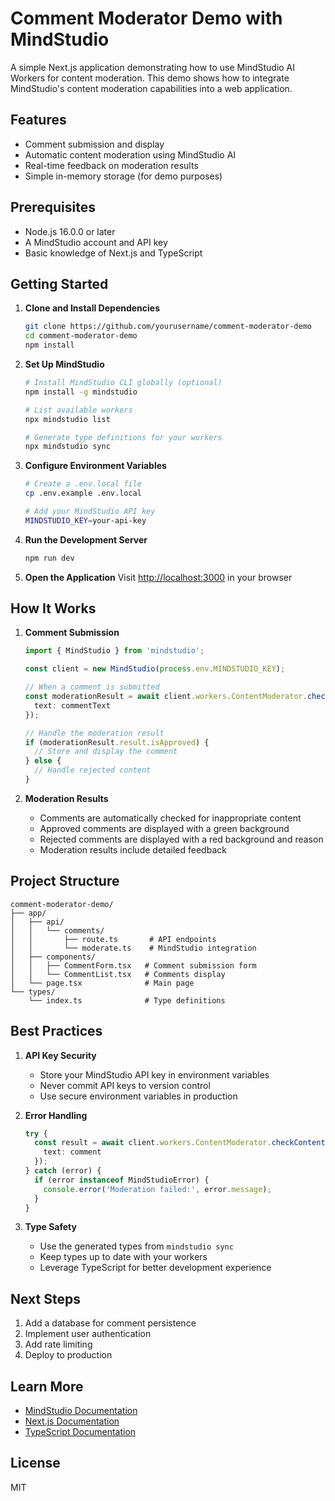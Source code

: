# Comment Moderator Demo with MindStudio

A simple Next.js application demonstrating how to use MindStudio AI Workers for content moderation. This demo shows how to integrate MindStudio's content moderation capabilities into a web application.

## Features

- Comment submission and display
- Automatic content moderation using MindStudio AI
- Real-time feedback on moderation results
- Simple in-memory storage (for demo purposes)

## Prerequisites

- Node.js 16.0.0 or later
- A MindStudio account and API key
- Basic knowledge of Next.js and TypeScript

## Getting Started

1. **Clone and Install Dependencies**

   ```bash
   git clone https://github.com/yourusername/comment-moderator-demo
   cd comment-moderator-demo
   npm install
   ```

2. **Set Up MindStudio**

   ```bash
   # Install MindStudio CLI globally (optional)
   npm install -g mindstudio

   # List available workers
   npx mindstudio list

   # Generate type definitions for your workers
   npx mindstudio sync
   ```

3. **Configure Environment Variables**

   ```bash
   # Create a .env.local file
   cp .env.example .env.local

   # Add your MindStudio API key
   MINDSTUDIO_KEY=your-api-key
   ```

4. **Run the Development Server**

   ```bash
   npm run dev
   ```

5. **Open the Application**
   Visit [http://localhost:3000](http://localhost:3000) in your browser

## How It Works

1. **Comment Submission**

   ```typescript
   import { MindStudio } from 'mindstudio';

   const client = new MindStudio(process.env.MINDSTUDIO_KEY);

   // When a comment is submitted
   const moderationResult = await client.workers.ContentModerator.checkContent({
     text: commentText
   });

   // Handle the moderation result
   if (moderationResult.result.isApproved) {
     // Store and display the comment
   } else {
     // Handle rejected content
   }
   ```

2. **Moderation Results**
   - Comments are automatically checked for inappropriate content
   - Approved comments are displayed with a green background
   - Rejected comments are displayed with a red background and reason
   - Moderation results include detailed feedback

## Project Structure

```
comment-moderator-demo/
├── app/
│   ├── api/
│   │   └── comments/
│   │       ├── route.ts       # API endpoints
│   │       └── moderate.ts    # MindStudio integration
│   ├── components/
│   │   ├── CommentForm.tsx   # Comment submission form
│   │   └── CommentList.tsx   # Comments display
│   └── page.tsx              # Main page
└── types/
    └── index.ts              # Type definitions
```

## Best Practices

1. **API Key Security**
   - Store your MindStudio API key in environment variables
   - Never commit API keys to version control
   - Use secure environment variables in production

2. **Error Handling**

   ```typescript
   try {
     const result = await client.workers.ContentModerator.checkContent({
       text: comment
     });
   } catch (error) {
     if (error instanceof MindStudioError) {
       console.error('Moderation failed:', error.message);
     }
   }
   ```

3. **Type Safety**
   - Use the generated types from `mindstudio sync`
   - Keep types up to date with your workers
   - Leverage TypeScript for better development experience

## Next Steps

1. Add a database for comment persistence
2. Implement user authentication
3. Add rate limiting
4. Deploy to production

## Learn More

- [MindStudio Documentation](https://docs.mindstudio.ai)
- [Next.js Documentation](https://nextjs.org/docs)
- [TypeScript Documentation](https://www.typescriptlang.org/docs)

## License

MIT
